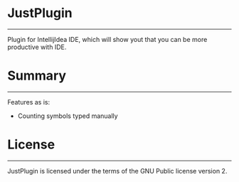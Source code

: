 # JustPlugin
------------
Plugin for IntellijIdea IDE, which will show yout that you can be more productive with IDE.

# Summary
------------
Features as is:
* Counting symbols typed manually

# License
------------
JustPlugin is licensed under the terms of the GNU Public license version 2.